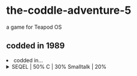 # the-coddle-adventure-5
a game for Teapod OS
## codded in 1989
<li>codded in...</li>
<details>
  <summary>
    SEQEL     | 50%
    C         | 30%
    Smalltalk | 20%
  </summary>
</details>
